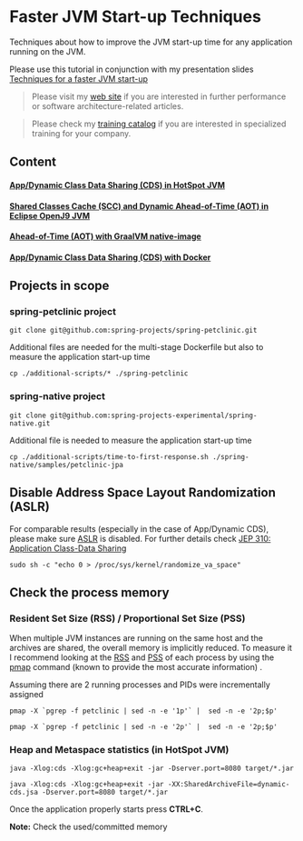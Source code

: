 # Faster JVM Start-up Techniques

Techniques about how to improve the JVM start-up time for any application running on the JVM.

Please use this tutorial in conjunction with my presentation slides [Techniques for a faster JVM start-up](https://ionutbalosin.com/talks)


>Please visit my [web site](https://ionutbalosin.com/) if you are interested in further performance or software architecture-related articles.

>Please check my [training catalog](https://ionutbalosin.com/training) if you are interested in specialized training for your company.


## Content
#### [App/Dynamic Class Data Sharing (CDS) in HotSpot JVM](app-dynamic-cds-hotspot/README.md)
#### [Shared Classes Cache (SCC) and Dynamic Ahead-of-Time (AOT) in Eclipse OpenJ9 JVM](scc-dynamic-aot-openj9/README.md)
#### [Ahead-of-Time (AOT) with GraalVM native-image](aot-graalvm-native-image/README.md)
#### [App/Dynamic Class Data Sharing (CDS) with Docker](docker/README.md)

## Projects in scope

### spring-petclinic project

```
git clone git@github.com:spring-projects/spring-petclinic.git
```

Additional files are needed for the multi-stage Dockerfile but also to measure the application start-up time

```
cp ./additional-scripts/* ./spring-petclinic
```

### spring-native project

```
git clone git@github.com:spring-projects-experimental/spring-native.git
```

Additional file is needed to measure the application start-up time

```
cp ./additional-scripts/time-to-first-response.sh ./spring-native/samples/petclinic-jpa
```

## Disable Address Space Layout Randomization (ASLR)

For comparable results (especially in the case of App/Dynamic CDS), please make sure [ASLR](https://en.wikipedia.org/wiki/Address_space_layout_randomization) is disabled. 
For further details check [JEP 310: Application Class-Data Sharing](https://openjdk.java.net/jeps/310)

```
sudo sh -c "echo 0 > /proc/sys/kernel/randomize_va_space"
```

## Check the process memory

### Resident Set Size (RSS) / Proportional Set Size (PSS)

When multiple JVM instances are running on the same host and the archives are shared, the overall memory is implicitly reduced. To measure it I recommend looking at the [RSS](https://en.wikipedia.org/wiki/Resident_set_size) and [PSS](https://en.wikipedia.org/wiki/Proportional_set_size) of each process by using the [pmap](https://www.labcorner.de/cheat-sheet-understanding-the-pmap1-output/) command (known to provide the most accurate information) .

Assuming there are 2 running processes and PIDs were incrementally assigned

```
pmap -X `pgrep -f petclinic | sed -n -e '1p'` |  sed -n -e '2p;$p'
```
```
pmap -X `pgrep -f petclinic | sed -n -e '2p'` |  sed -n -e '2p;$p'
```

### Heap and Metaspace statistics (in HotSpot JVM)

```
java -Xlog:cds -Xlog:gc+heap+exit -jar -Dserver.port=8080 target/*.jar
``` 
```
java -Xlog:cds -Xlog:gc+heap+exit -jar -XX:SharedArchiveFile=dynamic-cds.jsa -Dserver.port=8080 target/*.jar
``` 

Once the application properly starts press **CTRL+C**.

**Note:** Check the used/committed memory
